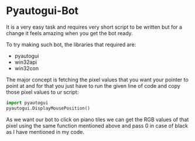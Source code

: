 # Pyautogui-Bot

It is a very easy task and requires very short script to be written but for a change it feels amazing when you get the bot ready.

To try making such bot, the libraries that required are: 
- pyautogui
- win32api
- win32con

The major concept is fetching the pixel values that you want your pointer to point at and for that you just have to run the given line of code and copy those pixel values to ur script:

```Python
import pyautogui 
pyautogui.DisplayMousePosition()
```

As we want our bot to click on piano tiles we can get the RGB values of that pixel using the same function mentioned above and pass 0 in case of black as I have mentioned in my code.



